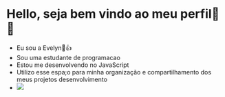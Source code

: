 # Hello, seja bem vindo ao meu perfil🦔🦄
- Eu sou a Evelyn🦖👍
- Sou uma estudante de programacao 
- Estou me desenvolvendo no JavaScript
- Utilizo esse espa;o para minha organização e compartilhamento dos meus projetos desenvolvimento
- ![](https://media1.tenor.com/m/L7wEKw7Kr-wAAAAd/dinosaur-on-the-loose-jurassic-world-camp-cretaceous.gif)
